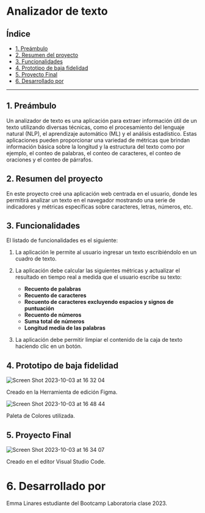 # Analizador de texto

## Índice

* [1. Preámbulo](#1-preámbulo)
* [2. Resumen del proyecto](#2-resumen-del-proyecto)
* [3. Funcionalidades](#3-funcionalidades)
* [4. Prototipo de baja fidelidad](#4-Prototipo-de-baja-fidelidad)
* [5. Proyecto Final](#5-Proyecto-Final)
* [6. Desarrollado por](#6-Desarrollado-por)
***

## 1. Preámbulo

Un analizador de texto es una aplicación para extraer información útil de un
texto utilizando diversas técnicas, como el procesamiento del lenguaje
natural (NLP), el aprendizaje automático (ML) y el análisis estadístico.
Estas aplicaciones pueden proporcionar una variedad de métricas que brindan
información básica sobre la longitud y la estructura del texto como por
ejemplo, el conteo de palabras, el conteo de caracteres, el conteo de
oraciones y el conteo de párrafos. 

## 2. Resumen del proyecto

En este proyecto creé una aplicación web centrada en el usuario, donde les permitirá analizar un texto en el navegador mostrando una serie de indicadores y
métricas específicas sobre caracteres, letras, números, etc. 

## 3. Funcionalidades

El listado de funcionalidades es el siguiente:

1. La aplicación le permite al usuario ingresar un texto escribiéndolo en un cuadro de texto.

2. La aplicación debe calcular las siguientes métricas y actualizar el
resultado en tiempo real a medida que el usuario escribe su texto:

    - **Recuento de palabras**
    - **Recuento de caracteres**
    - **Recuento de caracteres excluyendo espacios y signos de puntuación**
    - **Recuento de números**
    - **Suma total de números**
    - **Longitud media de las palabras**

3. La aplicación debe permitir limpiar el contenido de la caja de texto haciendo
clic en un botón.

## 4. Prototipo de baja fidelidad
![Screen Shot 2023-10-03 at 16 32 04](https://github.com/Misswtson/DEV012-text-analyzer/assets/76451432/445d4f97-04e1-40f1-b545-81fc2b46f155)

Creado en la Herramienta de edición Figma.


![Screen Shot 2023-10-03 at 16 48 44](https://github.com/Misswtson/DEV012-text-analyzer/assets/76451432/e4d139c5-8f79-479d-b32f-3c9bf92d8cba)

Paleta de Colores utilizada.


## 5. Proyecto Final
![Screen Shot 2023-10-03 at 16 34 07](https://github.com/Misswtson/DEV012-text-analyzer/assets/76451432/3631ac89-988b-44c3-a92f-d5c36125cb50)

Creado en el editor Visual Studio Code.

# 6. Desarrollado por

Emma Linares estudiante del  Bootcamp Laboratoria clase 2023.

